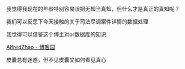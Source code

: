 我觉得我现在的年龄特别容易误把无知当真知，但什么才是真正的真知呢？

我们可以反思下今天接触的关于司法尽调案件详情的数据处理

我觉得可以借鉴这个博主对or数据库的知识

[AlfredZhao - 博客园](https://www.cnblogs.com/jyzhao/)

皮囊总有迷惑，但不见皮囊又如何看见真心